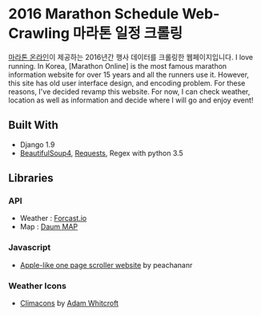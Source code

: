 # 2016 Marathon Schedule Web-Crawling 마라톤 일정 크롤링
[마라톤 온라인](http://www.marathon.pe.kr/schedule_index.html)이 제공하는 2016년간 행사 데이터를 크롤링한 웹페이지입니다.
I love running. In Korea, [Marathon Online] is the most famous marathon information website for over 15 years and all the runners use it. However, this site has old user interface design, and encoding problem.
For these reasons, I've decided revamp this website. For now, I can check weather, location as well as information and decide where I will go and enjoy event!

## Built With
* Django 1.9 
* [BeautifulSoup4](https://www.crummy.com/software/BeautifulSoup/bs4/doc/), [Requests](http://docs.python-requests.org/en/master/), Regex with python 3.5

## Libraries
### API
* Weather : [Forcast.io](https://developer.forecast.io/)
* Map : [Daum MAP](http://apis.map.daum.net/web/)

### Javascript
* [Apple-like one page scroller website](https://github.com/peachananr/onepage-scroll) by peachananr

### Weather Icons
* [Climacons](http://adamwhitcroft.com/climacons/) by [Adam Whitcroft](https://twitter.com/adamwhitcroft)

